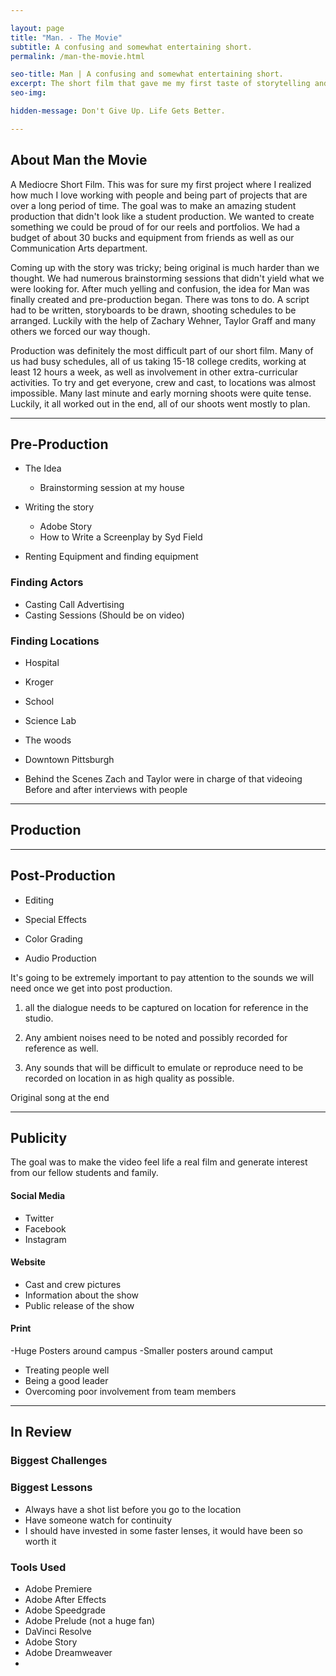 ```yaml
---

layout: page
title: "Man. - The Movie"
subtitle: A confusing and somewhat entertaining short.
permalink: /man-the-movie.html

seo-title: Man | A confusing and somewhat entertaining short.
excerpt: The short film that gave me my first taste of storytelling and inspired me to take on Netflix.
seo-img:

hidden-message: Don't Give Up. Life Gets Better.

---
```


## About Man the Movie

A Mediocre Short Film. This was for sure my first project where I realized how much I love working with people and being part of projects that are over a long period of time. The goal was to make an amazing student production that didn't look like a student production. We wanted to create something we could be proud of for our reels and portfolios. We had a budget of about 30 bucks and equipment from friends as well as our Communication Arts department.

Coming up with the story was tricky; being original is much harder than we thought. We had numerous brainstorming sessions that didn't yield what we were looking for. After much yelling and confusion, the idea for Man was finally created and pre-production began. There was tons to do. A script had to be written, storyboards to be drawn, shooting schedules to be arranged. Luckily with the help of Zachary Wehner, Taylor Graff and many others we forced our way though.

Production was definitely the most difficult part of our short film. Many of us had busy schedules, all of us taking 15-18 college credits, working at least 12 hours a week, as well as involvement in other extra-curricular activities. To try and get everyone, crew and cast, to locations was almost impossible. Many last minute and early morning shoots were quite tense. Luckily, it all worked out in the end, all of our shoots went mostly to plan.

---

## Pre-Production

- The Idea
	- Brainstorming session at my house

- Writing the story
	- Adobe Story
	- How to Write a Screenplay by Syd Field

- Renting Equipment and finding equipment

### Finding Actors

- Casting Call Advertising
- Casting Sessions (Should be on video)

### Finding Locations

- Hospital
- Kroger
- School
- Science Lab
- The woods
- Downtown Pittsburgh

- Behind the Scenes
	Zach and Taylor were in charge of that videoing
	Before and after interviews with people

---

## Production



---


## Post-Production

- Editing
- Special Effects
- Color Grading

- Audio Production

It's going to be extremely important to pay attention to the sounds we will need once we get into post production.

1. all the dialogue needs to be captured on location for reference in the studio.

2. Any ambient noises need to be noted and possibly recorded for reference as well.

3. Any sounds that will be difficult to emulate or reproduce need to be recorded on location in as high quality as possible.

Original song at the end


---

## Publicity
The goal was to make the video feel life a real film and generate interest from our fellow students and family.

#### Social Media

- Twitter
- Facebook
- Instagram

#### Website

- Cast and crew pictures
- Information about the show
- Public release of the show

#### Print
-Huge Posters around campus
-Smaller posters around camput

- Treating people well
- Being a good leader
- Overcoming poor involvement from team members

---

## In Review

### Biggest Challenges

### Biggest Lessons
- Always have a shot list before you go to the location
- Have someone watch for continuity
- I should have invested in some faster lenses, it would have been so worth it

### Tools Used
- Adobe Premiere
- Adobe After Effects
- Adobe Speedgrade
- Adobe Prelude (not a huge fan)
- DaVinci Resolve
- Adobe Story
- Adobe Dreamweaver
- 

